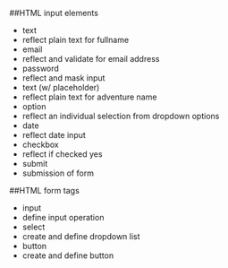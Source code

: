 ##HTML input elements

 * text 
  * reflect plain text for fullname
 * email
  * reflect and validate for email address
 * password
  * reflect and mask input
 * text (w/ placeholder)
  * reflect plain text for adventure name
 * option
  * reflect an individual selection from dropdown options
 * date
  * reflect date input
 * checkbox
  * reflect if checked yes
 * submit
  * submission of form

##HTML form tags
 * input
  * define input operation
 * select
  * create and define dropdown list
 * button
  * create and define button